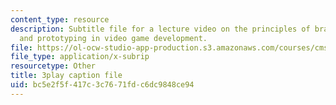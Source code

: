 ```yaml
---
content_type: resource
description: Subtitle file for a lecture video on the principles of brainstorming
  and prototyping in video game development.
file: https://ol-ocw-studio-app-production.s3.amazonaws.com/courses/cms-611j-creating-video-games-fall-2014/bc5e2f5f417c3c7671fdc6dc9848ce94_j8ZGpRo8jd4.srt
file_type: application/x-subrip
resourcetype: Other
title: 3play caption file
uid: bc5e2f5f-417c-3c76-71fd-c6dc9848ce94
---
```

